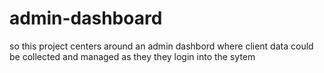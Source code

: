 # admin-dashboard
so this project centers around an admin dashbord where client data could be collected and managed as they they login into the sytem
